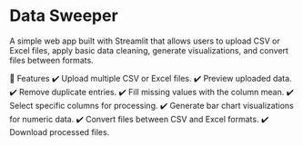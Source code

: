 # Data Sweeper
A simple web app built with Streamlit that allows users to upload CSV or Excel files, apply basic data cleaning, generate visualizations, and convert files between formats.

🚀 Features
✔️ Upload multiple CSV or Excel files.
✔️ Preview uploaded data.
✔️ Remove duplicate entries.
✔️ Fill missing values with the column mean.
✔️ Select specific columns for processing.
✔️ Generate bar chart visualizations for numeric data.
✔️ Convert files between CSV and Excel formats.
✔️ Download processed files.
